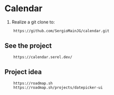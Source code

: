 # Calendar

1. Realize a git clone to:

```url
    https://github.com/SergioMainJG/calendar.git
```

## See the project

```url
    https://calendar.serel.dev/
```

## Project idea

```url
    https://roadmap.sh
    https://roadmap.sh/projects/datepicker-ui
```
